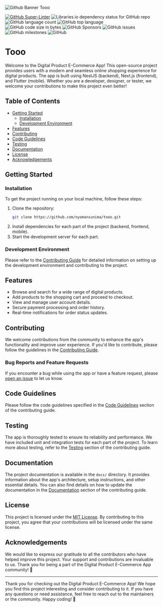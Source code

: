 ![Github Banner Tooo](https://github.com/nyomansunima/tooo/assets/54091887/9780b1f1-86ac-406e-9f47-650f118da9d1)

<!-- All badge shields -->

[![GitHub Super-Linter](https://github.com/nyomansunima/tooo/actions/workflows/linter/badge.svg)](https://github.com/marketplace/actions/super-linter)
![Libraries.io dependency status for GitHub repo](https://img.shields.io/librariesio/github/nyomansunima/tooo)
![GitHub language count](https://img.shields.io/github/languages/count/nyomansunima/tooo)
![GitHub top language](https://img.shields.io/github/languages/top/nyomansunima/tooo)
![GitHub code size in bytes](https://img.shields.io/github/languages/code-size/nyomansunima/tooo)
![GitHub Sponsors](https://img.shields.io/github/sponsors/nyomansunima)
![GitHub issues](https://img.shields.io/github/issues/nyomansunima/tooo)
![GitHub milestones](https://img.shields.io/github/milestones/open/nyomansunima/tooo)
![GitHub](https://img.shields.io/github/license/nyomansunima/tooo)

# Tooo

Welcome to the Digital Product E-Commerce App! This open-source project provides users with a modern and seamless online shopping experience for digital products. The app is built using NestJS (backend), Next.js (frontend), and Flutter (mobile). Whether you are a developer, designer, or tester, we welcome your contributions to make this project even better!

## Table of Contents

- [Getting Started](#getting-started)
  - [Installation](#installation)
  - [Development Environment](#development-environment)
- [Features](#features)
- [Contributing](#contributing)
- [Code Guidelines](#code-guidelines)
- [Testing](#testing)
- [Documentation](#documentation)
- [License](#license)
- [Acknowledgements](#acknowledgements)

## Getting Started

### Installation

To get the project running on your local machine, follow these steps:

1. Clone the repository:
   ```bash
   git clone https://github.com/nyomansunima/tooo.git
   ```
2. Install dependencies for each part of the project (backend, frontend, mobile).
3. Start the development server for each part.

### Development Environment

Please refer to the [Contributing Guide](CONTRIBUTING.md) for detailed information on setting up the development environment and contributing to the project.

## Features

- Browse and search for a wide range of digital products.
- Add products to the shopping cart and proceed to checkout.
- View and manage user account details.
- Secure payment processing and order history.
- Real-time notifications for order status updates.

## Contributing

We welcome contributions from the community to enhance the app's functionality and improve user experience. If you'd like to contribute, please follow the guidelines in the [Contributing Guide](CONTRIBUTING.md).

### Bug Reports and Feature Requests

If you encounter a bug while using the app or have a feature request, please [open an issue](https://github.com/nyomansunima/tooo/issues) to let us know.

## Code Guidelines

Please follow the code guidelines specified in the [Code Guidelines](CONTRIBUTING.md#code-guidelines) section of the contributing guide.

## Testing

The app is thoroughly tested to ensure its reliability and performance. We have included unit and integration tests for each part of the project. To learn more about testing, refer to the [Testing](CONTRIBUTING.md#testing) section of the contributing guide.

## Documentation

The project documentation is available in the `docs/` directory. It provides information about the app's architecture, setup instructions, and other essential details. You can also find details on how to update the documentation in the [Documentation](CONTRIBUTING.md#documentation) section of the contributing guide.

## License

This project is licensed under the [MIT License](LICENSE). By contributing to this project, you agree that your contributions will be licensed under the same license.

## Acknowledgements

We would like to express our gratitude to all the contributors who have helped improve this project. Your support and contributions are invaluable to us. Thank you for being a part of the Digital Product E-Commerce App community! 🙏

---

Thank you for checking out the Digital Product E-Commerce App! We hope you find this project interesting and consider contributing to it. If you have any questions or need assistance, feel free to reach out to the maintainers or the community. Happy coding! 🚀
